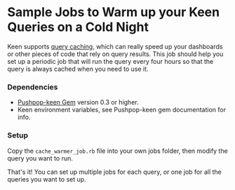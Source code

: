 # Sample Jobs to Warm up your Keen Queries on a Cold Night

Keen supports [query caching](https://keen.io/docs/api/#query-caching), which can really speed up your dashboards or other pieces of code that rely on query results. This job should help you set up a periodic job that will run the query every four hours so that the query is always cached when you need to use it.

### Dependencies

- [Pushpop-keen Gem](https://github.com/pushpop-project/pushpop-keen) version 0.3 or higher.
- Keen environment variables, see Pushpop-keen gem documentation for info.

### Setup

Copy the `cache_warmer_job.rb` file into your own jobs folder, then modify the query you want to run.

That's it! You can set up multiple jobs for each query, or one job for all the queries you want to set up.
